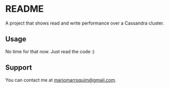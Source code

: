 README
======

A project that shows read and write performance over a Cassandra cluster.

Usage
-----

No time for that now. Just read the code :)

Support
-------

You can contact me at mariomarroquim@gmail.com.

